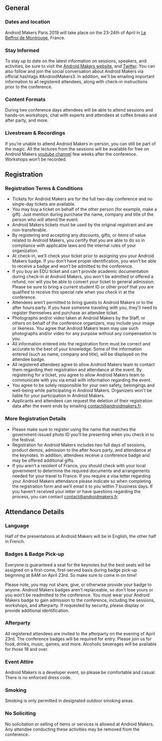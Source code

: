 ## General

### Dates and location

Android Makers Paris 2019 will take place on the 23-24th of April in [Le Beffroi de Montrouge,]( https://goo.gl/maps/N262sHTocXS2) France.

### Stay Informed

To stay up to date on the latest information on sessions, speakers, and activities, be sure to visit the [Android Makers website](https://androidmakers.fr), and [Twitter](https://twitter.com/androidmakersfr). You can also follow and join the social conversation about Android Makers via official hashtags #AndroidMakers3. In addition, we'll be emailing important information to all registered attendees, along with check-in instructions prior to the conference.

### Content Formats

During two conference days attendees will be able to attend sessions and hands-on workshops, chat with experts and attendees at coffee breaks and after party, and more.

### Livestream & Recordings

If you’re unable to attend Android Makers in-person, you can still be part of the magic. All the lectures from the sessions will be available for free on Android Makers [youtube channel](https://www.youtube.com/channel/UCkatLlah5weIpN23LqMgdTg/feed) few weeks after the conference. Workshops won’t be recorded.

  
## Registration

### Registration Terms & Conditions

- Tickets for Android Makers are for the full two-day conference and no single-day tickets are available. 
- You may buy a ticket on behalf of the other person (for example, make a gift). Just mention during purchase the name, company and title of the person who will attend the event. 
- Android Makers tickets must be used by the original registrant and are non-transferable. 
- By registering and accepting any discounts, gifts, or items of value related to Android Makers, you certify that you are able to do so in compliance with applicable laws and the internal rules of your organization. 
- At check-in, we’ll check your ticket prior to assigning you your Android Makers badge. If you don’t have proper identification, you won’t be able to receive a badge and won’t be admitted to the conference. 
- If you buy an EDU ticket and can't provide academic documentation during check-in at Android Makers, you won't be admitted or offered a refund, nor will you be able to convert your ticket to general admission. Please be sure to bring a current student ID or other proof that you are qualified to receive this special rate when you check in at the conference.
- Attendees aren’t permitted to bring guests to Android Makers or to the after hours party. If you have someone traveling with you, they’ll need to register themselves and purchase an attendee ticket. 
- Photographs and/or video taken at Android Makers by the Staff, or others on behalf of the conference organizers, may include your image or likeness. You agree that Android Makers team may use such photographs and/or video for any purpose without any compensation to you. 
- All information entered into the registration form must be correct and accurate to the best of your knowledge. Some of the information entered (such as name, company and title), will be displayed on the attendee badge.
- All registered attendees agree to allow Android Makers team to contact them regarding their registration and attendance at the event. By registering for a ticket, you agree to allow Android Makers team to communicate with you via email with information regarding the event. 
- You agree to be solely responsible for your own safety, belongings and well-being while participating in Android Makers. Organizers won't be liable for your participation in Android Makers. 
- Applicants and attendees can request the deletion of their registration data after the event ends by emailing [contact@androidmakers.fr](mailto:contact@androidmakers.fr). 
  

### More Registration Details

- Please make sure to register using the name that matches the government-issued photo ID you’ll be presenting when you check in to the festival. 
- Registration for Android Makers includes two full days of sessions, product demos, admission to the after hours party, and attendance at the keynotes. In addition, attendees receive a conference badge and may be offered additional gifts.  
- If you aren’t a resident of France, you should check with your local government to determine the required documents and arrangements needed for your travel to France. If you require a visa letter regarding your Android Makers attendance please indicate so when completing the registration form and we’ll email it to you within 7 business days. If you haven’t received your letter or have questions regarding the process, you can contact [contact@androidmakers.fr](mailto:contact@androidmakers.fr).
  

## Attendance Details

### Language

Half of the presentations at Android Makers will be in English, the other half in French.


### Badges & Badge Pick-up

Everyone is guaranteed a seat for the keynotes but the best seats will be assigned on a first-come, first-served basis during badge pick-up beginning at 8AM on April 23rd. So make sure to come in on time!

Please note, you may not share, give, or otherwise provide your badge to anyone. Android Makers badges aren’t replaceable, so don't lose yours or you won’t be readmitted to the conference. You must wear your Android Makers badge to gain admission to the conference, including the sessions, workshops, and afterparty. If requested by security, please display or provide additional identification.
  

### Afterparty

All registered attendees are invited to the afterparty on the evening of April 23rd. The conference badges will be required for entry. Please join us for food, drinks, music, games, and more. Alcoholic beverages will be available for those 18 and over.
  

### Event Attire

Android Makers is a developer event, so please be comfortable and casual. There is no enforced dress code.


### Smoking

Smoking is only permitted in designated outdoor smoking areas.


### No Soliciting

No solicitation or selling of items or services is allowed at Android Makers. Any attendee conducting these activities may be removed from the conference.
